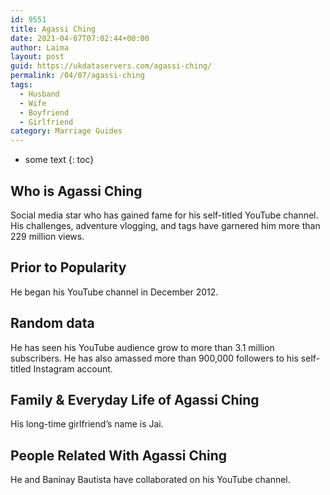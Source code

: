 ```yaml
---
id: 9551
title: Agassi Ching
date: 2021-04-07T07:02:44+00:00
author: Laima
layout: post
guid: https://ukdataservers.com/agassi-ching/
permalink: /04/07/agassi-ching
tags:
  - Husband
  - Wife
  - Boyfriend
  - Girlfriend
category: Marriage Guides
---
```


* some text
{: toc}


## Who is Agassi Ching
                  
                  
                  
Social media star who has gained fame for his self-titled YouTube channel. His challenges, adventure vlogging, and tags have garnered him more than 229 million views. 
                  
              
            
              
            
                
                
                
## Prior to Popularity
                  
                  
                  
He began his YouTube channel in December 2012. 
                  
              
            
              
            
                
                
                
## Random data
                  
                  
                  
He has seen his YouTube audience grow to more than 3.1 million subscribers. He has also amassed more than 900,000 followers to his self-titled Instagram account. 
                  
              
            
              
            
                
                
                
## Family & Everyday Life of Agassi Ching
                  
                  
                  
His long-time girlfriend&#8217;s name is Jai. 
                  
              
            
              
            
                
                
                
## People Related With Agassi Ching
                  
                  
                  
He and Baninay Bautista have collaborated on his YouTube channel. 
                  
              
            
              
            
                
              
            
              
              
            
            
              
            
          
          
          